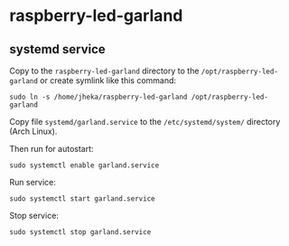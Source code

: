 raspberry-led-garland
=====================

systemd service
---------------

Copy to the `raspberry-led-garland` directory to the `/opt/raspberry-led-garland` or create symlink like this command:
```
sudo ln -s /home/jheka/raspberry-led-garland /opt/raspberry-led-garland
```

Copy file `systemd/garland.service` to the `/etc/systemd/system/` directory (Arch Linux).

Then run for autostart:
```
sudo systemctl enable garland.service
```

Run service:
```
sudo systemctl start garland.service
```

Stop service:
```
sudo systemctl stop garland.service
```
